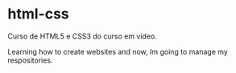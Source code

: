 # html-css
 Curso de HTML5 e CSS3 do curso em vídeo.

 Learning how to create websites and now, Im going to manage my respositories.
